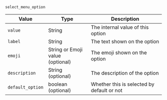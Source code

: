 `select_menu_option`

| Value            | Type                                | Description                                |
|------------------|-------------------------------------|--------------------------------------------|
| `value`          | String                              | The internal value of this option          |
| `label`          | String                              | The text shown on the option               |
| `emoji`          | String or Emoji value<br>(optional) | The emoji shown on the option              |
| `description`    | String<br>(optional)                | The description of the option              |
| `default_option` | boolean<br>(optional)               | Whether this is selected by default or not |